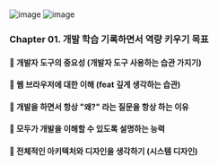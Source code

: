 # 


![image](https://github.com/oiosu/oiosu/assets/99783474/e5620dc9-954b-40e8-831d-1b2c9cc9bdd1)
![image](https://github.com/oiosu/oiosu/assets/99783474/26c6fc15-32a1-447d-afec-66be58051a76)


### Chapter 01. 개발 학습 기록하면서 역량 키우기 목표

#### 🐼 개발자 도구의 중요성 (개발자 도구 사용하는 습관 가지기)

#### 🐼 웹 브라우저에 대한 이해 (feat 깊게 생각하는 습관)

#### 🐼 개발을 하면서 항상 "왜?" 라는 질문을 항상 하는 이유

#### 🐼 모두가 개발을 이해할 수 있도록 설명하는 능력

#### 🐼 전체적인 아키텍처와 디자인을 생각하기 (시스템 디자인)

  
